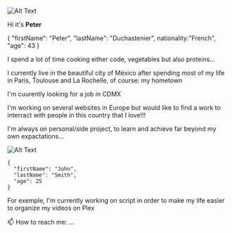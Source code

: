 ![Alt Text](https://media.giphy.com/media/EK24OWrJSy1GkkNu0y/giphy.gif)


Hi it's **Peter**

{
  "firstName": "Peter",
  "lastName": "Duchastenier",
  nationality:"French",
  "age": 43
}

I spend a lot of time cooking either code, vegetables but also proteins...

I currently live in the beautiful city of México after spending most of my life in Paris, Toulouse and La Rochelle, of course: my hometown

I'm cuurently looking for a job in CDMX

I'm working on several websites in Europe but would like to find a work to interract with people in this country that I love!!!

I'm always on personal/side project, to learn and achieve far beyond my own expactations...

![Alt Text](https://media.giphy.com/media/75ZaxapnyMp2w/giphy.gif)



```
{
  "firstName": "John",
  "lastName": "Smith",
  "age": 25
}
```


For exemple, I'm currently working on script in order to make my life easier to organize my videos on Plex

📫 How to reach me: ...

<!--
**peterViou/peterViou** is a ✨ _special_ ✨ repository because its `README.md` (this file) appears on your GitHub profile.

Here are some ideas to get you started:

- 🔭 I’m currently working on ...
- 🌱 I’m currently learning ...
- 👯 I’m looking to collaborate on ...
- 🤔 I’m looking for help with ...
- 💬 Ask me about ...
- 📫 How to reach me: ...
- 😄 Pronouns: ...
- ⚡ Fun fact: ...
-->
